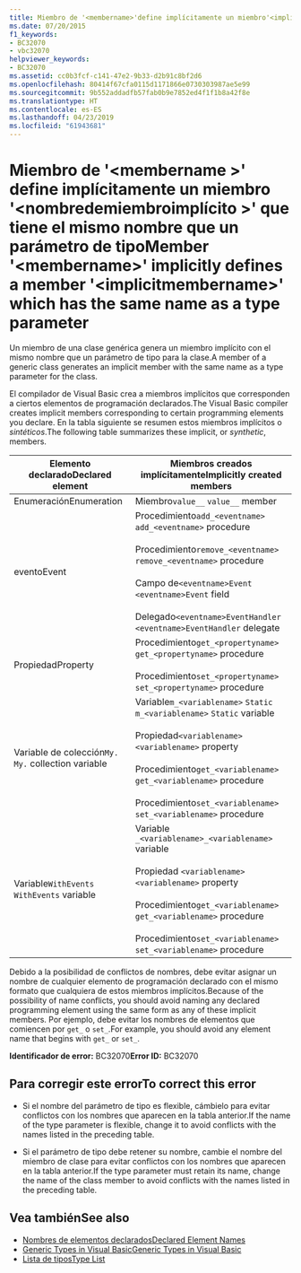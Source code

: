 ```yaml
---
title: Miembro de '<membername>'define implícitamente un miembro'<implicitmembername>' que tiene el mismo nombre que un parámetro de tipo
ms.date: 07/20/2015
f1_keywords:
- BC32070
- vbc32070
helpviewer_keywords:
- BC32070
ms.assetid: cc0b3fcf-c141-47e2-9b33-d2b91c8bf2d6
ms.openlocfilehash: 80414f67cfa0115d1171866e0730303987ae5e99
ms.sourcegitcommit: 9b552addadfb57fab0b9e7852ed4f1f1b8a42f8e
ms.translationtype: HT
ms.contentlocale: es-ES
ms.lasthandoff: 04/23/2019
ms.locfileid: "61943681"
---
```

# <a name="member-membername-implicitly-defines-a-member-implicitmembername-which-has-the-same-name-as-a-type-parameter"></a><span data-ttu-id="ca7e4-102">Miembro de '\<membername >' define implícitamente un miembro '\<nombredemiembroimplícito >' que tiene el mismo nombre que un parámetro de tipo</span><span class="sxs-lookup"><span data-stu-id="ca7e4-102">Member '\<membername>' implicitly defines a member '\<implicitmembername>' which has the same name as a type parameter</span></span>
<span data-ttu-id="ca7e4-103">Un miembro de una clase genérica genera un miembro implícito con el mismo nombre que un parámetro de tipo para la clase.</span><span class="sxs-lookup"><span data-stu-id="ca7e4-103">A member of a generic class generates an implicit member with the same name as a type parameter for the class.</span></span>  
  
 <span data-ttu-id="ca7e4-104">El compilador de Visual Basic crea a miembros implícitos que corresponden a ciertos elementos de programación declarados.</span><span class="sxs-lookup"><span data-stu-id="ca7e4-104">The Visual Basic compiler creates implicit members corresponding to certain programming elements you declare.</span></span> <span data-ttu-id="ca7e4-105">En la tabla siguiente se resumen estos miembros implícitos o *sintéticos*.</span><span class="sxs-lookup"><span data-stu-id="ca7e4-105">The following table summarizes these implicit, or *synthetic*, members.</span></span>  
  
|<span data-ttu-id="ca7e4-106">Elemento declarado</span><span class="sxs-lookup"><span data-stu-id="ca7e4-106">Declared element</span></span>|<span data-ttu-id="ca7e4-107">Miembros creados implícitamente</span><span class="sxs-lookup"><span data-stu-id="ca7e4-107">Implicitly created members</span></span>|  
|----------------------|--------------------------------|  
|<span data-ttu-id="ca7e4-108">Enumeración</span><span class="sxs-lookup"><span data-stu-id="ca7e4-108">Enumeration</span></span>|<span data-ttu-id="ca7e4-109">Miembro`value__` </span><span class="sxs-lookup"><span data-stu-id="ca7e4-109">`value__` member</span></span>|  
|<span data-ttu-id="ca7e4-110">evento</span><span class="sxs-lookup"><span data-stu-id="ca7e4-110">Event</span></span>|<span data-ttu-id="ca7e4-111">Procedimiento`add_<eventname>` </span><span class="sxs-lookup"><span data-stu-id="ca7e4-111">`add_<eventname>` procedure</span></span><br /><br /> <span data-ttu-id="ca7e4-112">Procedimiento`remove_<eventname>` </span><span class="sxs-lookup"><span data-stu-id="ca7e4-112">`remove_<eventname>` procedure</span></span><br /><br /> <span data-ttu-id="ca7e4-113">Campo de`<eventname>Event` </span><span class="sxs-lookup"><span data-stu-id="ca7e4-113">`<eventname>Event` field</span></span><br /><br /> <span data-ttu-id="ca7e4-114">Delegado`<eventname>EventHandler` </span><span class="sxs-lookup"><span data-stu-id="ca7e4-114">`<eventname>EventHandler` delegate</span></span>|  
|<span data-ttu-id="ca7e4-115">Propiedad</span><span class="sxs-lookup"><span data-stu-id="ca7e4-115">Property</span></span>|<span data-ttu-id="ca7e4-116">Procedimiento`get_<propertyname>` </span><span class="sxs-lookup"><span data-stu-id="ca7e4-116">`get_<propertyname>` procedure</span></span><br /><br /> <span data-ttu-id="ca7e4-117">Procedimiento`set_<propertyname>` </span><span class="sxs-lookup"><span data-stu-id="ca7e4-117">`set_<propertyname>` procedure</span></span>|  
|<span data-ttu-id="ca7e4-118">Variable de colección`My.` </span><span class="sxs-lookup"><span data-stu-id="ca7e4-118">`My.` collection variable</span></span>|<span data-ttu-id="ca7e4-119">Variable`m_<variablename>` `Static` </span><span class="sxs-lookup"><span data-stu-id="ca7e4-119">`m_<variablename>` `Static` variable</span></span><br /><br /> <span data-ttu-id="ca7e4-120">Propiedad`<variablename>` </span><span class="sxs-lookup"><span data-stu-id="ca7e4-120">`<variablename>` property</span></span><br /><br /> <span data-ttu-id="ca7e4-121">Procedimiento`get_<variablename>` </span><span class="sxs-lookup"><span data-stu-id="ca7e4-121">`get_<variablename>` procedure</span></span><br /><br /> <span data-ttu-id="ca7e4-122">Procedimiento`set_<variablename>` </span><span class="sxs-lookup"><span data-stu-id="ca7e4-122">`set_<variablename>` procedure</span></span>|  
|<span data-ttu-id="ca7e4-123">Variable`WithEvents` </span><span class="sxs-lookup"><span data-stu-id="ca7e4-123">`WithEvents` variable</span></span>|<span data-ttu-id="ca7e4-124">Variable `_<variablename>`</span><span class="sxs-lookup"><span data-stu-id="ca7e4-124">`_<variablename>` variable</span></span><br /><br /> <span data-ttu-id="ca7e4-125">Propiedad `<variablename>`</span><span class="sxs-lookup"><span data-stu-id="ca7e4-125">`<variablename>` property</span></span><br /><br /> <span data-ttu-id="ca7e4-126">Procedimiento`get_<variablename>` </span><span class="sxs-lookup"><span data-stu-id="ca7e4-126">`get_<variablename>` procedure</span></span><br /><br /> <span data-ttu-id="ca7e4-127">Procedimiento`set_<variablename>` </span><span class="sxs-lookup"><span data-stu-id="ca7e4-127">`set_<variablename>` procedure</span></span>|  
  
 <span data-ttu-id="ca7e4-128">Debido a la posibilidad de conflictos de nombres, debe evitar asignar un nombre de cualquier elemento de programación declarado con el mismo formato que cualquiera de estos miembros implícitos.</span><span class="sxs-lookup"><span data-stu-id="ca7e4-128">Because of the possibility of name conflicts, you should avoid naming any declared programming element using the same form as any of these implicit members.</span></span> <span data-ttu-id="ca7e4-129">Por ejemplo, debe evitar los nombres de elementos que comiencen por `get_` o `set_`.</span><span class="sxs-lookup"><span data-stu-id="ca7e4-129">For example, you should avoid any element name that begins with `get_` or `set_`.</span></span>  
  
 <span data-ttu-id="ca7e4-130">**Identificador de error:** BC32070</span><span class="sxs-lookup"><span data-stu-id="ca7e4-130">**Error ID:** BC32070</span></span>  
  
## <a name="to-correct-this-error"></a><span data-ttu-id="ca7e4-131">Para corregir este error</span><span class="sxs-lookup"><span data-stu-id="ca7e4-131">To correct this error</span></span>  
  
- <span data-ttu-id="ca7e4-132">Si el nombre del parámetro de tipo es flexible, cámbielo para evitar conflictos con los nombres que aparecen en la tabla anterior.</span><span class="sxs-lookup"><span data-stu-id="ca7e4-132">If the name of the type parameter is flexible, change it to avoid conflicts with the names listed in the preceding table.</span></span>  
  
- <span data-ttu-id="ca7e4-133">Si el parámetro de tipo debe retener su nombre, cambie el nombre del miembro de clase para evitar conflictos con los nombres que aparecen en la tabla anterior.</span><span class="sxs-lookup"><span data-stu-id="ca7e4-133">If the type parameter must retain its name, change the name of the class member to avoid conflicts with the names listed in the preceding table.</span></span>  
  
## <a name="see-also"></a><span data-ttu-id="ca7e4-134">Vea también</span><span class="sxs-lookup"><span data-stu-id="ca7e4-134">See also</span></span>

- [<span data-ttu-id="ca7e4-135">Nombres de elementos declarados</span><span class="sxs-lookup"><span data-stu-id="ca7e4-135">Declared Element Names</span></span>](../../visual-basic/programming-guide/language-features/declared-elements/declared-element-names.md)
- [<span data-ttu-id="ca7e4-136">Generic Types in Visual Basic</span><span class="sxs-lookup"><span data-stu-id="ca7e4-136">Generic Types in Visual Basic</span></span>](../../visual-basic/programming-guide/language-features/data-types/generic-types.md)
- [<span data-ttu-id="ca7e4-137">Lista de tipos</span><span class="sxs-lookup"><span data-stu-id="ca7e4-137">Type List</span></span>](../../visual-basic/language-reference/statements/type-list.md)
